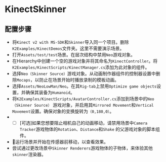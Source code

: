 # KinectSkinner

## 配置步骤
* 将`Kinect v2 with MS-SDK`和`Skinner`导入同一个项目。删除`K2Examples/KinectDemos`文件夹。这里不需要演示场景。
* 打开`Assets/test/test`场景。在层次结构中禁用`Neo`游戏对象。
* 在Hierarchy中创建一个空的游戏对象并将其命名为`KinectController`。将`K2Examples/KinectScripts/KinectManager.cs`添加为此对象的组件。
* 选择`Neo（Skinner Source）`游戏对象。从动画制作器组件的控制器设置中删除`Mocaps`，以防止在场景开始时播放录制的模板动画。
* 选择`Assets/NeoLowMan/Neo`。在其`Rig-tab`上禁用`Optimize game objects`设置，并确保其装备为`Humanoid`。
* 将`K2Examples/KinectScripts/AvatarController.cs`添加到场景中的`Neo（Skinner Source）` 游戏对象，并启用其`Mirrored Movement`和`Vertical Movement`设置。确保对象的变换旋转为`（0,180,0）`。
* - [ ]  [可选]如果您想要阻止相机自己的动画移动，请禁用场景中`Camera Tracker`游戏物体的`Rotation`、`Distance`和`Shake` 的父游戏对象的脚本组件。
* :rocket:运行场景并开始在传感器前移动，以查看效果。
* 尝试通过更改场景中`Skinner Renderers`游戏物体的子物体，来体验其他`skinner`渲染器。
